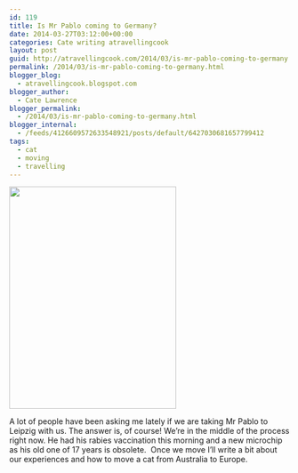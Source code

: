 ```yaml
---
id: 119
title: Is Mr Pablo coming to Germany?
date: 2014-03-27T03:12:00+00:00
categories: Cate writing atravellingcook
layout: post
guid: http://atravellingcook.com/2014/03/is-mr-pablo-coming-to-germany.html
permalink: /2014/03/is-mr-pablo-coming-to-germany.html
blogger_blog:
  - atravellingcook.blogspot.com
blogger_author:
  - Cate Lawrence
blogger_permalink:
  - /2014/03/is-mr-pablo-coming-to-germany.html
blogger_internal:
  - /feeds/4126609572633548921/posts/default/6427030681657799412
tags:
  - cat
  - moving
  - travelling
---
```


  <a  href="http://4.bp.blogspot.com/-9YCeOQoXgLg/UzJhAmpkOvI/AAAAAAAAIek/Svz3GGZzUXw/s1600/988425_10151928173016249_768151545_n.jpg"><img src="http://4.bp.blogspot.com/-9YCeOQoXgLg/UzJhAmpkOvI/AAAAAAAAIek/Svz3GGZzUXw/s1600/988425_10151928173016249_768151545_n.jpg" alt="" width="300" height="400" border="0" /></a>













A lot of people have been asking me lately if we are taking Mr Pablo to Leipzig with us. The answer is, of course! We&#8217;re in the middle of the process right now. He had his rabies vaccination this morning and a new microchip as his old one of 17 years is obsolete.  Once we move I&#8217;ll write a bit about our experiences and how to move a cat from Australia to Europe.